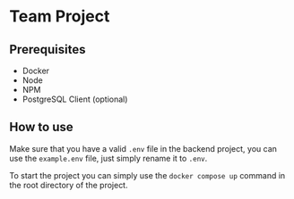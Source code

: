 # Team Project


## Prerequisites

- Docker
- Node
- NPM
- PostgreSQL Client (optional)

## How to use

Make sure that you have a valid `.env` file in the backend project, you can use the `example.env` file, just simply rename it to `.env`.

To start the project you can simply use the `docker compose up` command in the root directory of the project.

